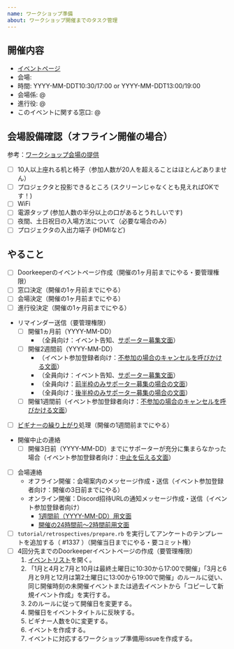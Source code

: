 ```yaml
---
name: ワークショップ準備
about: ワークショップ開催までのタスク管理
---
```


## 開催内容

- [イベントページ](https://oss-gate.doorkeeper.jp/events/TODO)
- 会場: 
- 時間: YYYY-MM-DDT10:30/17:00 or YYYY-MM-DDT13:00/19:00
- 会場係: @
- 進行役: @
- このイベントに関する窓口: @

## 会場設備確認（オフライン開催の場合）

参考：[ワークショップ会場の提供](https://oss-gate.github.io/sponsors/wanted.html#workshop-space)

- [ ] 10人以上座れる机と椅子（参加人数が20人を超えることはほとんどありません）
- [ ] プロジェクタと投影できるところ (スクリーンじゃなくとも見えればOKです！)
- [ ] WiFi
- [ ] 電源タップ (参加人数の半分以上の口があるとうれしいです)
- [ ] 夜間、土日祝日の入場方法について（必要な場合のみ）
- [ ] プロジェクタの入出力端子 (HDMIなど)

## やること

- [ ] Doorkeeperのイベントページ作成（開催の1ヶ月前までにやる・要管理権限）
- [ ] 窓口決定（開催の1ヶ月前までにやる）
- [ ] 会場決定（開催の1ヶ月前までにやる）
- [ ] 進行役決定（開催の1ヶ月前までにやる）
- リマインダー送信（要管理権限）
  - [ ] 開催1ヵ月前（YYYY-MM-DD）
    - （全員向け：イベント告知、[サポーター募集文面](https://github.com/oss-gate/workshop/blob/master/template/workshop_supporter_invitation.md)）
  - [ ] 開催2週間前（YYYY-MM-DD）
    - （イベント参加登録者向け：[不参加の場合のキャンセルを呼びかける文面](https://github.com/oss-gate/workshop/blob/master/template/workshop_reminder_before_2_weeks.md)）
    - （全員向け：イベント告知、[サポーター募集文面](https://github.com/oss-gate/workshop/blob/master/template/workshop_supporter_invitation_before_2_weeks.md)）
    - （全員向け：[前半枠のみサポーター募集の場合の文面](https://github.com/oss-gate/workshop/blob/master/template/workshop_supporter_invitation_only_first_half.md)）
    - （全員向け：[後半枠のみサポーター募集の場合の文面](https://github.com/oss-gate/workshop/blob/master/template/workshop_supporter_invitation_only_second_half.md)）
  - [ ] 開催1週間前（イベント参加登録者向け：[不参加の場合のキャンセルを呼びかける文面](https://github.com/oss-gate/workshop/blob/master/template/workshop_reminder_before_1_week.md)）
- [ ] [ビギナーの繰り上がり](https://oss-gate.github.io/workshop/beginner-preferential-treatment.html)処理（開催の1週間前までにやる）
- 開催中止の連絡
  - [ ] 開催3日前（YYYY-MM-DD）までにサポーターが充分に集まらなかった場合（イベント参加登録者向け：[中止を伝える文面](https://github.com/oss-gate/workshop/blob/master/template/workshop_canceled.md)）
- [ ] 会場連絡
  - オフライン開催：会場案内のメッセージ作成・送信（イベント参加登録者向け：開催の3日前までにやる）
  - オンライン開催：Discord招待URLの通知メッセージ作成・送信（イベント参加登録者向け）
    - [1週間前（YYYY-MM-DD）用文面](https://github.com/oss-gate/workshop/blob/master/template/workshop_discord_url.md)
    - [開催の24時間前～2時間前用文面](https://github.com/oss-gate/workshop/blob/master/template/workshop_discord_url_reminder.md)
- [ ] `tutorial/retrospectives/prepare.rb` を実行してアンケートのテンプレートを追加する（ #1337 ）（開催当日までにやる・要コミット権）
- [ ] 4回分先までのDoorkeeperイベントページの作成（要管理権限）
  1. [イベントリスト](https://manage.doorkeeper.jp/groups/oss-gate/events)を開く。
  2. 「1月と4月と7月と10月は最終土曜日に10:30から17:00で開催」「3月と6月と9月と12月は第2土曜日に13:00から19:00で開催」のルールに従い、同じ開催時刻の未開催イベントまたは過去イベントから「コピーして新規イベント作成」を実行する。
  3. 2のルールに従って開催日を変更する。
  4. 開催日をイベントタイトルに反映する。
  5. ビギナー人数を0に変更する。
  6. イベントを作成する。
  7. イベントに対応するワークショップ準備用issueを作成する。
